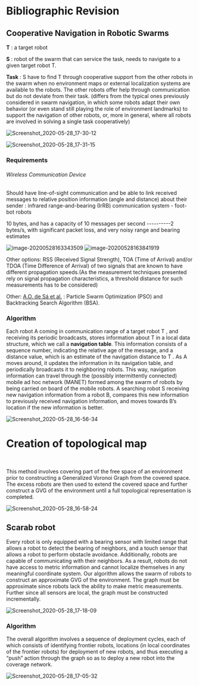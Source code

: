 # Bibliographic Revision

## Cooperative Navigation in Robotic Swarms

__T__ : a target robot

__S__ :  robot of the swarm that can service the task, needs to navigate to a given target robot T.

__Task__ :  S have to find T through cooperative support from the other robots in the swarm when no environment maps or external localization systems are available to the robots. The other robots offer help through communication but do not deviate from their task. (differs from the typical ones previously considered in swarm navigation, in which some robots adapt their own behavior (or even stand still playing the role of environment landmarks) to support the navigation of other robots, or, more in general, where all robots are involved in solving a single task cooperatively)

![Screenshot_2020-05-28_17-30-12](5-28.assets/Screenshot_2020-05-28_17-30-12.png)

![Screenshot_2020-05-28_17-31-15](5-28.assets/Screenshot_2020-05-28_17-31-15.png)

### Requirements

###### Wireless Communication Device

Should have line-of-sight communication and be able to link received messages to relative position information (angle and distance) about their sender : infrared range-and-bearing (IrRB) communication system -  foot-bot robots 

10 bytes, and has a capacity of 10 messages per second           ----------2 bytes/s, with significant packet loss, and very noisy range and bearing estimates

![image-20200528163343509](5-28.assets/image-20200528163343509.png) ![image-20200528163841919](5-28.assets/image-20200528163841919.png)

Other options: RSS (Received Signal Strength), TOA (Time of Arrival) and/or TDOA (Time Difference of Arrival) of two signals that are known to have different propagation speeds.(As the measurement techniques presented rely on signal propagation characteristics, a threshold distance for such measurements has to be considered)

Other: [ A.O. de Sá et al.](../Papers/Related/neurocomputing.pdf) : Particle Swarm Optimization (PSO) and Backtracking Search Algorithm (BSA).



### Algorithm

 Each robot A coming in communication range of a target robot T , and receiving its periodic broadcasts, stores information about T in a local data structure, which we call a **navigation table**. This information consists of a sequence number, indicating the relative age of the message, and a distance value, which is an estimate of the navigation distance to T . As A moves around, it updates the information in its navigation table, and periodically broadcasts it to neighboring robots. This way, navigation information can travel through the (possibly intermittently connected) mobile ad hoc network (MANET) formed among the swarm of robots by being carried on board of the mobile robots. A searching robot S receiving new navigation information from a robot B, compares this new information to previously received navigation information, and moves towards B’s location if the new information is better.

![Screenshot_2020-05-28_16-56-34](5-28.assets/Screenshot_2020-05-28_16-56-34.png)







# Creation of topological map

​	

This method involves covering part of the free space of an environment prior to constructing a Generalized Voronoi Graph from the covered space. The excess robots are then used to extend the covered space and further construct a GVG of the environment until a full topological representation is completed. 





![Screenshot_2020-05-28_16-58-24](5-28.assets/Screenshot_2020-05-28_16-58-24.png)

## Scarab robot

Every robot is only equipped with a bearing sensor with limited range that allows a robot to detect the bearing of neighbors, and a touch sensor that allows a robot to perform obstacle avoidance. Additionally, robots are capable of communicating with their neighbors. As a result, robots do not have access to metric information and cannot localize themselves in any meaningful coordinate system. Our algorithm allows the swarm of robots to construct an approximate GVG of the environment. The graph must be approximate since robots lack the ability to make metric measurements. Further since all sensors are local, the graph must be constructed incrementally.

![Screenshot_2020-05-28_17-18-09](5-28.assets/Screenshot_2020-05-28_17-18-09.png)



### Algorithm 

The overall algorithm involves a sequence of deployment cycles, each of which consists of identifying frontier robots, locations (in local coordinates of the frontier robots) for deployment of new robots, and thus executing a “push” action through the graph so as to deploy a new robot into the coverage network.

![Screenshot_2020-05-28_17-05-32](5-28.assets/Screenshot_2020-05-28_17-05-32.png)



